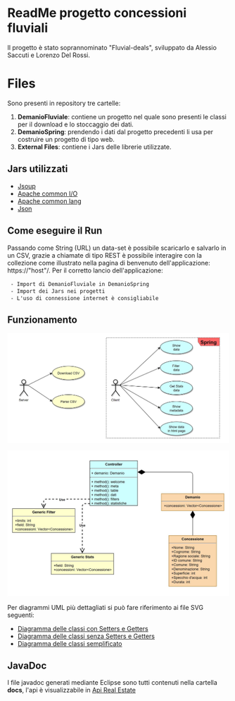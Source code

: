 # ReadMe progetto concessioni fluviali

Il progetto è stato soprannominato "Fluvial-deals", sviluppato da Alessio Saccuti e Lorenzo Del Rossi.


# Files

Sono presenti in repository tre cartelle:

 1. **DemanioFluviale**: contiene un progetto nel quale sono presenti le classi per il download e lo stoccaggio dei dati.
 2. **DemanioSpring**: prendendo i dati dal progetto precedenti li usa per costruire un progetto di tipo web.
 3. **External Files**: contiene i Jars delle librerie utilizzate.

## Jars utilizzati
- [Jsoup](https://jsoup.org/)
- [Apache common I/O](https://commons.apache.org/proper/commons-io/) 
- [Apache common lang](https://commons.apache.org/proper/commons-lang/)
- [Json](https://mvnrepository.com/artifact/org.json/json)

## Come eseguire il Run

Passando come String (URL) un data-set è possibile scaricarlo e salvarlo in un CSV, grazie a chiamate di tipo REST è possibile interagire con la collezione come illustrato nella pagina di benvenuto dell'applicazione: https://"host"/. Per il corretto lancio dell'applicazione:

	 - Import di DemanioFluviale in DemanioSpring
	 - Import dei Jars nei progetti
	 - L'uso di connessione internet è consigliabile

## Funzionamento

![](https://github.com/SuperDiodo/Real-Estate/blob/master/JPGs/UseCase.JPG)

![](https://github.com/SuperDiodo/Real-Estate/blob/master/JPGs/Class.JPG)

Per diagrammi UML più dettagliati si può fare riferimento ai file SVG seguenti:
- [Diagramma delle classi con Setters e Getters](https://github.com/SuperDiodo/Real-Estate/blob/master/SVGs/ClassDiagramSG.svg)
- [Diagramma delle classi senza Setters e Getters](https://github.com/SuperDiodo/Real-Estate/blob/master/SVGs/ClassDiagramNOSG.svg)
- [Diagramma delle classi semplificato](https://github.com/SuperDiodo/Real-Estate/blob/master/SVGs/ClassDiagram.svg)

<!--stackedit_data:
eyJoaXN0b3J5IjpbLTIwNDEzNzUwMiwyNjE3MTY1MzksMTYxMz
kwOTQwMSwxMDI1MzU3NzM0LDgzMDQ2NTY5NywzMTM5NTIxNDUs
LTE4MTc2NTU1ODksLTE2MDIzNzcxODcsOTM5MzczMjQyLDE5Mj
U3MTMzODJdfQ==
-->


## JavaDoc

I file javadoc generati mediante Eclipse sono tutti contenuti nella cartella **docs**, l'api è visualizzabile in [Api Real Estate](https://superdiodo.github.io/Real-Estate/)
